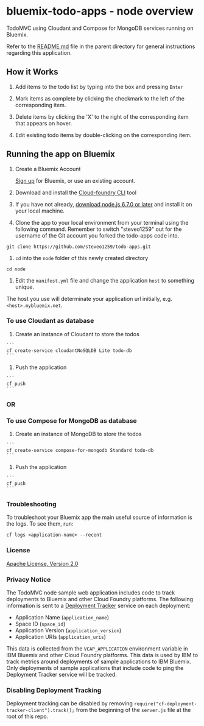 # bluemix-todo-apps - node overview

TodoMVC using Cloudant and Compose for MongoDB services running on Bluemix.

Refer to the [README.md](../README.md) file in the parent directory
for general instructions regarding this application.

## How it Works

1. Add items to the todo list by typing into the box and pressing `Enter`

1. Mark items as complete by clicking the checkmark to the left of the corresponding item.

1. Delete items by clicking the 'X' to the right of the corresponding item that appears on hover.

1. Edit existing todo items by double-clicking on the corresponding item.

## Running the app on Bluemix

1. Create a Bluemix Account

    [Sign up][bluemix_signup_url] for Bluemix, or use an existing account.

1. Download and install the [Cloud-foundry CLI][cloud_foundry_url] tool

1. If you have not already, [download node.js 6.7.0 or later][download_node_url] and install it on your local machine.

1. Clone the app to your local environment from your terminal using the following command. Remember to switch "steveo1259" out for the username of the Git account you forked the todo-apps code into.

  ```
  git clone https://github.com/steveo1259/todo-apps.git
  ```

1. `cd` into the `node` folder of this newly created directory

  ```
  cd node
  ```

1. Edit the `manifest.yml` file and change the application `host` to something unique.

  The host you use will determinate your application url initially, e.g. `<host>.mybluemix.net`.

  ### To use Cloudant as database

  1. Create an instance of Cloudant to store the todos

    ```
    cf create-service cloudantNoSQLDB Lite todo-db
    ```

  1. Push the application

    ```
    cf push
    ```

  ### OR
  ### To use Compose for MongoDB as database

  1. Create an instance of MongoDB to store the todos

    ```
    cf create-service compose-for-mongodb Standard todo-db
    ```

  1. Push the application

    ```
    cf push
    ```

### Troubleshooting

To troubleshoot your Bluemix app the main useful source of information is the logs. To see them, run:

  ```
  cf logs <application-name> --recent
  ```

### License

[Apache License, Version 2.0](../LICENSE)

### Privacy Notice

The TodoMVC node sample web application includes code to track deployments to Bluemix and other Cloud Foundry platforms. The following information is sent to a [Deployment Tracker][deploy_track_url] service on each deployment:

* Application Name (`application_name`)
* Space ID (`space_id`)
* Application Version (`application_version`)
* Application URIs (`application_uris`)

This data is collected from the `VCAP_APPLICATION` environment variable in IBM Bluemix and other Cloud Foundry platforms. This data is used by IBM to track metrics around deployments of sample applications to IBM Bluemix. Only deployments of sample applications that include code to ping the Deployment Tracker service will be tracked.

### Disabling Deployment Tracking

Deployment tracking can be disabled by removing `require("cf-deployment-tracker-client").track();` from the beginning of the `server.js` file at the root of this repo.

[bluemix_signup_url]: https://console.ng.bluemix.net/?cm_mmc=Display-GitHubReadMe-_-BluemixSampleApp-Todo-_-Node-Compose-_-BM-DevAd
[cloud_foundry_url]: https://github.com/cloudfoundry/cli
[download_node_url]: https://nodejs.org/download/
[deploy_track_url]: https://github.com/cloudant-labs/deployment-tracker
